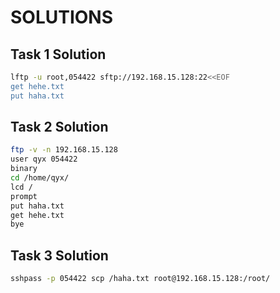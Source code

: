 # SOLUTIONS

## Task 1 Solution

```bash
lftp -u root,054422 sftp://192.168.15.128:22<<EOF
get hehe.txt
put haha.txt

```

## Task 2 Solution

```bash
ftp -v -n 192.168.15.128
user qyx 054422
binary
cd /home/qyx/
lcd /
prompt
put haha.txt
get hehe.txt
bye
```

## Task 3 Solution

```bash
sshpass -p 054422 scp /haha.txt root@192.168.15.128:/root/
```
